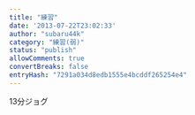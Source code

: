 ```yaml
---
title: "練習"
date: '2013-07-22T23:02:33'
author: "subaru44k"
category: "練習(弱)"
status: "publish"
allowComments: true
convertBreaks: false
entryHash: "7291a034d8edb1555e4bcddf265254e4"
---
```

13分ジョグ
